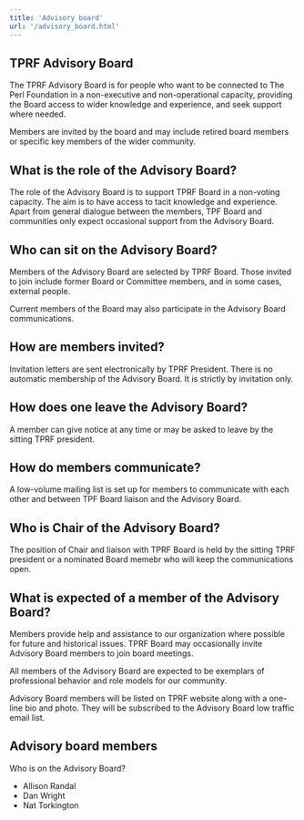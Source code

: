 ```yaml
---
title: 'Advisory board'
url: '/advisory_board.html'
---
```


## TPRF Advisory Board

The TPRF Advisory Board is for people who want to be connected to The Perl Foundation in a
non-executive and non-operational capacity, providing the Board access to wider knowledge and experience, and seek
support where needed.

Members are invited by the board and may include retired board members or specific key members of the wider community.

## What is the role of the Advisory Board?

The role of the Advisory Board is to support TPRF Board in a non-voting capacity. The aim
is to have access to tacit knowledge and experience. Apart from general dialogue
between the members, TPF Board and communities only expect occasional support from the Advisory Board.

## Who can sit on the Advisory Board?

Members of the Advisory Board are selected by TPRF Board. Those invited to join include former Board or Committee members, and in some cases, external people.

Current members of the Board may also participate in the Advisory Board communications.

## How are members invited?

Invitation letters are sent electronically by TPRF President. There is no automatic membership of the Advisory Board. It is strictly by invitation only.

## How does one leave the Advisory Board?

A member can give notice at any time or may be asked to leave by the sitting TPRF president.

## How do members communicate?

A low-volume mailing list is set up for members to communicate with each other and between TPF Board liaison and the Advisory Board.

## Who is Chair of the Advisory Board?

The position of Chair and liaison with TPRF Board is held by the sitting TPRF president or a nominated Board memebr who will keep the communications open.

## What is expected of a member of the Advisory Board?

Members provide help and assistance to our organization where possible for future and historical issues. TPRF Board may occasionally invite Advisory Board members to join board meetings.

All members of the Advisory Board are expected to be exemplars of professional behavior and role models for our community.

Advisory Board members will be listed on TPRF website along with a one-line bio and photo. They will be subscribed to the Advisory Board low traffic email list.


## Advisory board members

Who is on the Advisory Board?

- Allison Randal
- Dan Wright
- Nat Torkington


